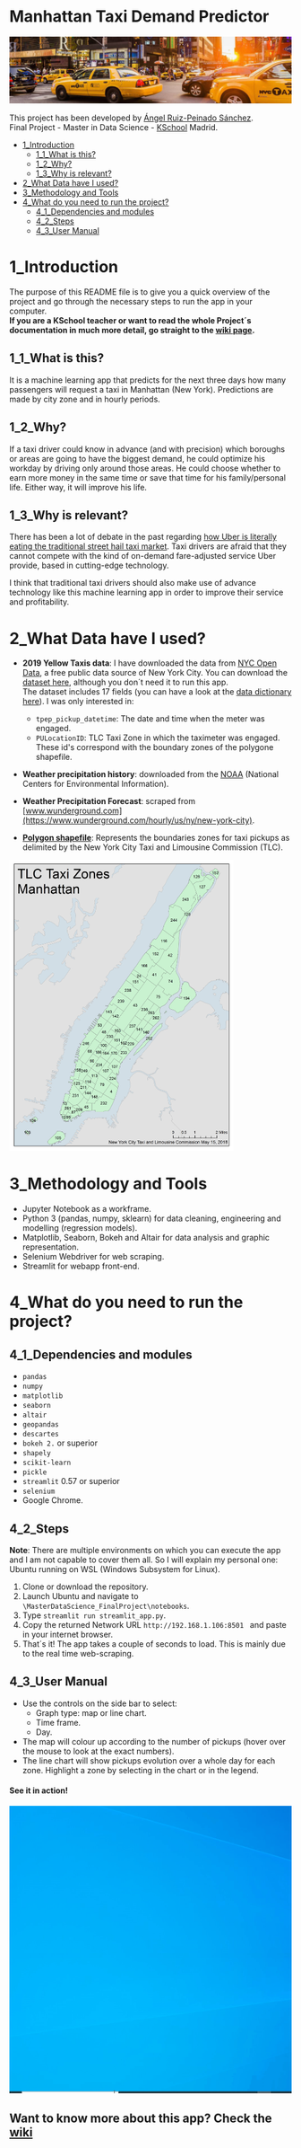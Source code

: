 # Manhattan Taxi Demand Predictor
![taxi image](/img/manhattan_taxis_image.jpg)

This project has been developed by [Ángel Ruiz-Peinado Sánchez](https://www.linkedin.com/in/angelruizpeinado/).  
Final Project - Master in Data Science - [KSchool](https://www.kschool.com/) Madrid.

* [1_Introduction](#1_Introduction)  <br>
    * [1_1_What is this?](#1_1_What-is-this) 
    * [1_2_Why?](#1_2_Why)
    * [1_3_Why is relevant?](#1_3_Why-is-relevant)
* [2_What Data have I used?](#2_What-Data-have-I-used)
* [3_Methodology and Tools](#3_Methodology-and-Tools)
* [4_What do you need to run the project?](#4_What-do-you-need-to-run-the-project)
    * [4_1_Dependencies and modules](#4_1_Dependencies-and-modules)
    * [4_2_Steps](#4_2_Steps)
    * [4_3_User Manual](#4_3_User-Manual)

# 1_Introduction
The purpose of this README file is to give you a quick overview of the project and go through the necessary steps to run the app in your computer.<br>
**If you are a KSchool teacher or want to read the whole Project´s documentation in much more detail, go straight to the [wiki page](https://github.com/angelrps/MasterDataScience_FinalProject/wiki).**

## 1_1_What is this?
It is a machine learning app that predicts for the next three days how many passengers will request a taxi in Manhattan (New York). Predictions are made by city zone and in hourly periods.

## 1_2_Why?
If a taxi driver could know in advance (and with precision) which boroughs or areas are going to have the biggest demand, he could optimize his workday by driving only around those areas. He could choose whether to earn more money in the same time or save that time for his family/personal life. Either way, it will improve his life.

## 1_3_Why is relevant?
There has been a lot of debate in the past regarding [how Uber is literally eating the traditional street hail taxi market](https://www.cityandstateny.com/articles/policy/transportation/comparing-cabs-uber-new-york-city.html). Taxi drivers are afraid that they cannot compete with the kind of on-demand fare-adjusted service Uber provide, based in cutting-edge technology.

I think that traditional taxi drivers should also make use of advance technology like this machine learning app in order to improve their service and profitability.

# 2_What Data have I used?
* **2019 Yellow Taxis data**: I have downloaded the data from [NYC Open Data](https://opendata.cityofnewyork.us/), a free public data source of New York City. You can download the [dataset here](https://data.cityofnewyork.us/Transportation/2019-Yellow-Taxi-Trip-Data/2upf-qytp), although you don´t need it to run this app.<br>
The dataset includes 17 fields (you can have a look at the [data dictionary here](https://data.cityofnewyork.us/api/views/2upf-qytp/files/4a7a18af-bfc8-43d1-8a2e-faa503f75eb5?download=true&filename=data_dictionary_trip_records_yellow.pdf)). I was only interested in:

  * ``tpep_pickup_datetime``: The date and time when the meter was engaged.
  * ``PULocationID``: TLC Taxi Zone in which the taximeter was engaged. These id's correspond with the boundary zones of the polygone shapefile.
  
* **Weather precipitation history**: downloaded from the [NOAA](https://www.ncdc.noaa.gov/cdo-web/datasets#LCD) (National Centers for Environmental Information).

* **Weather Precipitation Forecast**: scraped from [www.wunderground.com](https://www.wunderground.com/hourly/us/ny/new-york-city).

* [**Polygon shapefile**](https://archive.nyu.edu/handle/2451/36743): Represents the boundaries zones for taxi pickups as delimited by the New York City Taxi and Limousine Commission (TLC).
<img src="https://github.com/angelrps/MasterDataScience_FinalProject/blob/master/img/taxi_zone_map_manhattan.jpg" width="400">

# 3_Methodology and Tools
* Jupyter Notebook as a workframe.
* Python 3 (pandas, numpy, sklearn) for data cleaning, engineering and modelling (regression models).
* Matplotlib, Seaborn, Bokeh and Altair for data analysis and graphic representation.
* Selenium Webdriver for web scraping.
* Streamlit for webapp front-end.

# 4_What do you need to run the project?
## 4_1_Dependencies and modules
- ``pandas``
- ``numpy``
- ``matplotlib``
- ``seaborn``
- ``altair``
- ``geopandas``
- ``descartes``
- ``bokeh 2.`` or superior
- ``shapely``
- ``scikit-learn``
- ``pickle``
- ``streamlit`` 0.57 or superior
- ``selenium``
- Google Chrome.

## 4_2_Steps
**Note**:  There are multiple environments on which you can execute the app and I am not capable to cover them all. So I will explain my personal one: Ubuntu running on WSL (Windows Subsystem for Linux).
1. Clone or download the repository.
2. Launch Ubuntu and navigate to ``\MasterDataScience_FinalProject\notebooks``.
3. Type ``streamlit run streamlit_app.py``.
4. Copy the returned Network URL ``http://192.168.1.106:8501 `` and paste in your internet browser.
5. That´s it! The app takes a couple of seconds to load. This is mainly due to the real time web-scraping. 

## 4_3_User Manual
* Use the controls on the side bar to select:
   * Graph type: map or line chart.
   * Time frame.
   * Day.
* The map will colour up according to the number of pickups (hover over the mouse to look at the exact numbers).
* The line chart will show pickups evolution over a whole day for each zone. Highlight a zone by selecting in the chart or in the legend.

#### See it in action!
![runStreamlitApp](https://github.com/angelrps/MasterDataScience_FinalProject/blob/master/img/runStreamlitApp.gif)


## Want to know more about this app? Check the [wiki](https://github.com/angelrps/MasterDataScience_FinalProject/wiki)
 
